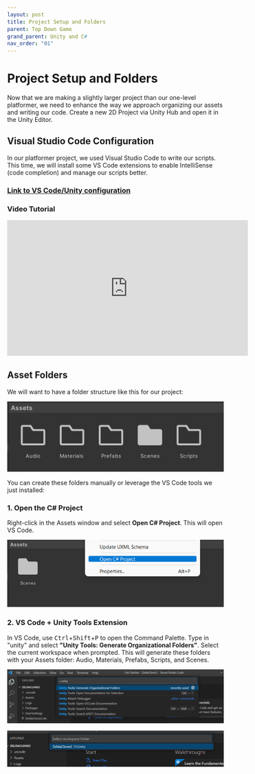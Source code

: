 ```yaml
---
layout: post
title: Project Setup and Folders
parent: Top Down Game
grand_parent: Unity and C#
nav_order: "01"
---
```


# Project Setup and Folders

Now that we are making a slightly larger project than our one-level platformer, we need to enhance the way we approach organizing our assets and writing our code. Create a new 2D Project via Unity Hub and open it in the Unity Editor.

## Visual Studio Code Configuration

In our platformer project, we used Visual Studio Code to write our scripts. This time, we will install some VS Code extensions to enable IntelliSense (code completion) and manage our scripts better.

### [Link to VS Code/Unity configuration](https://code.visualstudio.com/docs/other/unity)

### Video Tutorial

<iframe width="560" height="315" src="https://www.youtube.com/embed/4WWX2_tZu5Q" title="YouTube video player" frameborder="0" allow="accelerometer; autoplay; clipboard-write; encrypted-media; gyroscope; picture-in-picture" allowfullscreen></iframe>

## Asset Folders

We will want to have a folder structure like this for our project:

![Asset Organization](/assets/images/unity/topdown/01/org-complete.png)

You can create these folders manually or leverage the VS Code tools we just installed:

### 1. Open the C# Project

Right-click in the Assets window and select **Open C# Project**. This will open VS Code.

![Open Project](/assets/images/unity/topdown/01/org-csharp.png)

### 2. VS Code + Unity Tools Extension

In VS Code, use <kbd>Ctrl</kbd>+<kbd>Shift</kbd>+<kbd>P</kbd> to open the Command Palette. Type in "unity" and select **"Unity Tools: Generate Organizational Folders"**. Select the current workspace when prompted. This will generate these folders with your Assets folder: Audio, Materials, Prefabs, Scripts, and Scenes.

![Open Project](/assets/images/unity/topdown/01/org-folders.png)

![Open Project](/assets/images/unity/topdown/01/org-workspace.png)
